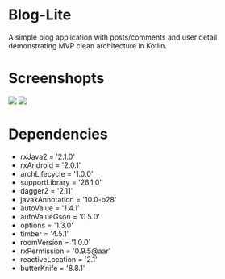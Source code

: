 # Blog-Lite
A simple blog application with posts/comments and user detail demonstrating MVP clean architecture in Kotlin.


# Screenshopts

![](https://image.ibb.co/jPRCu7/posts_1.jpg)          ![](https://image.ibb.co/mwcVgn/post_detail_1.jpg)

# Dependencies

* rxJava2 = '2.1.0'
* rxAndroid = '2.0.1'
* archLifecycle = '1.0.0'
* supportLibrary = '26.1.0'
* dagger2 = '2.11'
* javaxAnnotation = '10.0-b28'
* autoValue = '1.4.1'
* autoValueGson = '0.5.0'
* options = '1.3.0'
* timber = '4.5.1'
* roomVersion = '1.0.0'
* rxPermission = '0.9.5@aar'
* reactiveLocation = '2.1'
* butterKnife = '8.8.1'
